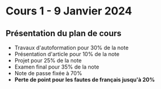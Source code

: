 # Cours 1 - 9 Janvier 2024

## Présentation du plan de cours
- Travaux d'autoformation pour 30% de la note
- Présentation d'article pour 10% de la note
- Projet pour 25% de la note
- Examen final pour 35% de la note
- Note de passe fixée à 70%
- **Perte de point pour les fautes de français jusqu'à 20%**
